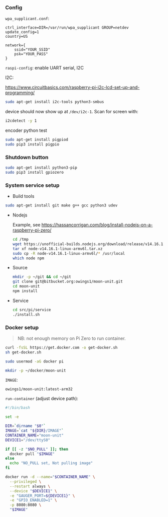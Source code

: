 ### Config

`wpa_supplicant.conf`:

    ctrl_interface=DIR=/var/run/wpa_supplicant GROUP=netdev
    update_config=1
    country=US

    network={
    	ssid="YOUR_SSID"
    	psk="YOUR_PASS"
    }


`raspi-config`: enable UART serial, I2C

I2C:

https://www.circuitbasics.com/raspberry-pi-i2c-lcd-set-up-and-programming/

```bash
sudo apt-get install i2c-tools python3-smbus
```

device should now show up at `/dev/i2c-1`. Scan for screen with:

```bash
i2cdetect -y 1
```

encoder python test

```bash
sudo apt-get install pigpiod
sudo pip3 install pigpio
```

### Shutdown button

```bash
sudo apt-get install python3-pip
sudo pip3 install gpiozero
```

### System service setup

- Build tools

```bash
sudo apt-get install git make g++ gcc python3 udev
```

- Nodejs

    Example, see https://hassancorrigan.com/blog/install-nodejs-on-a-raspberry-pi-zero/

    ```bash
    cd /tmp
    wget https://unofficial-builds.nodejs.org/download/release/v14.16.1/node-v14.16.1-linux-armv6l.tar.xz
    tar xf node-v14.16.1-linux-armv6l.tar.xz
    sudo cp -R node-v14.16.1-linux-armv6l/* /usr/local
    which node npm
    ```

- Source

    ```bash
    mkdir -p ~/git && cd ~/git
    git clone git@bitbucket.org:owings1/moon-unit.git
    cd moon-unit
    npm install
    ```

- Service

    ```bash
    cd src/pi/service
    ./install.sh
    ```

### Docker setup

> NB: not enough memory on Pi Zero to run container.

```bash
curl -fsSL https://get.docker.com -o get-docker.sh
sh get-docker.sh

sudo usermod -aG docker pi

mkdir -p ~/docker/moon-unit
```

`IMAGE`:

```
owings1/moon-unit:latest-arm32
```

`run-container` (adjust device path):

```bash
#!/bin/bash

set -e

DIR=`dirname "$0"`
IMAGE=`cat "${DIR}/IMAGE"`
CONTAINER_NAME="moon-unit"
DEVICE1="/dev/ttyS0"

if [[ -z "$NO_PULL" ]]; then
  docker pull "$IMAGE"
else
  echo "NO_PULL set, Not pulling image"
fi

docker run -d --name="$CONTAINER_NAME" \
  --privileged \
  --restart always \
  --device "$DEVICE1" \
  -e "GAUGER_PORT=${DEVICE1}" \
  -e "GPIO_ENABLED=1" \
  -p 8080:8080 \
  "$IMAGE"
```